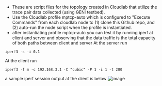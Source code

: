 * These are script files for the topology created in Cloudlab that utilize the trace pair data collected (using GENI testbed).
* Use the Cloudlab profile mptcp-auto which is configured to "Execute Commands" from each cloudlab node to (1) clone this Github repo, and (2) auto-run the node script when the profile is instantiated.
* after instantiating profile mptcp-auto you can test it by running iperf at client and server and observing that the data traffic is the total capacity of both paths between client and server
At the server run
```
iperf3 -s -i 0.1
```

At the client run
```
iperf3 -f m -c 192.168.3.1 -C "cubic" -P 1 -i 1 -t 200
```
a sample iperf session output at the client is below
![image](https://user-images.githubusercontent.com/36745106/151589120-2417aa69-fcd3-43f9-a3cd-64494c63a88b.png)
